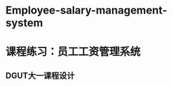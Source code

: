 # Employee-salary-management-system

课程练习：员工工资管理系统
========================

DGUT大一课程设计
---------------
